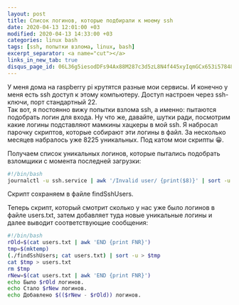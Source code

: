 ```yaml
---
layout: post
title: Cписок логинов, которые подбирали к моему ssh
date: 2020-04-13 12:01:00 +03
modified: 2020-04-13 14:33:00 +03
categories: linux bash
tags: [ssh, попытки взлома, linux, bash]
excerpt_separator: <a name="cut"></a>
links_in_new_tab: true
disqus_page_id: 06L36g5iesodDFs94Ax88M287c3d5zL8N4f445xyIqmGCx653i578487M8Gnkh98
---
```

У меня дома на raspberry pi крутятся разные мои сервисы. И конечно у меня есть ssh доступ к этому компьютеру. Доступ настроен через ssh-ключи, порт стандартный 22.  
Так вот, я постоянно вижу попытки взлома ssh, а именно: пытаются подобрать логин для входа. Ну что же, давайте, шутки ради, посмотрим какие логины подставляют мамкины хацкеры в мой ssh. Я набросал парочку скриптов, которые собирают эти логины в файл. За несколько месяцев набралось уже 8225 уникальных. Под катом мои скрипты &#x1f600;.

<a name="cut"></a>
Получаем список уникальных логинов, которые пытались подобрать взломщики с момента последней загрузки:

```bash
#!/bin/bash
journalctl -u ssh.service | awk '/Invalid user/ {print($8)}' | sort -u
```

Скрипт сохраняем в файле findSshUsers.

Теперь скрипт, который смотрит сколько у нас уже было логинов в файле users.txt, затем добавляет туда новые уникальные логины и далее выводит соответствующие сообщения:

```bash
#!/bin/bash
rOld=$(cat users.txt | awk 'END {print FNR}')
tmp=$(mktemp)
(./findSshUsers; cat users.txt) | sort -u > $tmp
cat $tmp > users.txt
rm $tmp
rNew=$(cat users.txt | awk 'END {print FNR}')
echo Было $rOld логинов.
echo Стало $rNew логинов.
echo Добавлено $(($rNew - $rOld)) логинов.
```